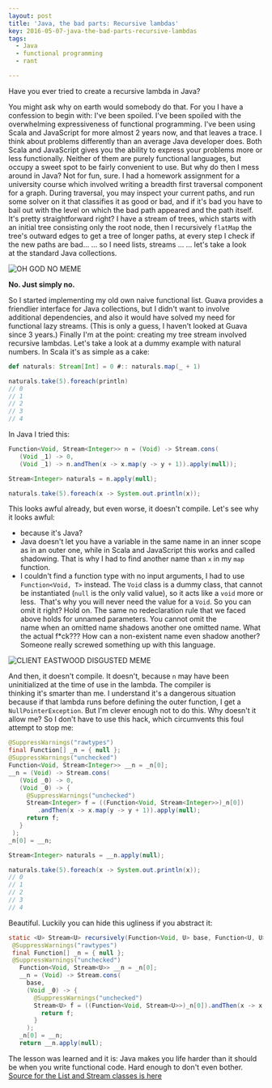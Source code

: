 ```yaml
---
layout: post
title: 'Java, the bad parts: Recursive lambdas'
key: 2016-05-07-java-the-bad-parts-recursive-lambdas
tags:
  - Java
  - functional programming
  - rant

---
```

Have you ever tried to create a recursive lambda in Java?

You might ask why on earth would somebody do that. For you I have a
confession to begin with: I\'ve been spoiled. I\'ve been spoiled with
the overwhelming expressiveness of functional programming. I\'ve been
using Scala and JavaScript for more almost 2 years now, and that leaves
a trace. I think about problems differently than an average Java
developer does. Both Scala and JavaScript gives you the ability to
express your problems more or less functionally. Neither of them are
purely functional languages, but occupy a sweet spot to be fairly
convenient to use. But why do then I mess around in Java? Not for fun,
sure. I had a homework assignment for a university course which involved
writing a breadth first traversal component for a graph. During
traversal, you may inspect your current paths, and run some solver on it
that classifies it as good or bad, and if it\'s bad you have to bail out
with the level on which the bad path appeared and the path itself. It\'s
pretty straightforward right? I have a stream of trees, which starts
with an initial tree consisting only the root node, then I recursively
`flatMap` the tree\'s outward edges to get a tree of longer paths, at
every step I check if the new paths are bad\... \... so I need lists,
streams \... \... let\'s take a look at the standard Java collections.  

![OH GOD NO MEME](https://media.riffsy.com/images/d0a4caede6c27bb39ea426d82bbb2112/raw)

**No. Just simply no.**

So I started implementing my old own naive functional list. Guava
provides a friendlier interface for Java collections, but I didn\'t want
to involve additional dependencies, and also it would have solved my
need for functional lazy streams. (This is only a guess, I haven\'t
looked at Guava since 3 years.) Finally I\'m at the point: creating my
tree stream involved recursive lambdas. Let\'s take a look at a dummy
example with natural numbers. In Scala it\'s as simple as a cake:

```scala
def naturals: Stream[Int] = 0 #:: naturals.map(_ + 1)

naturals.take(5).foreach(println)
// 0
// 1
// 2
// 3
// 4
```

In Java I tried this:

```java
Function<Void, Stream<Integer>> n = (Void) -> Stream.cons(
   (Void _1) -> 0,
   (Void _1) -> n.andThen(x -> x.map(y -> y + 1)).apply(null));

Stream<Integer> naturals = n.apply(null);

naturals.take(5).foreach(x -> System.out.println(x));
```

This looks awful already, but even worse, it doesn\'t compile. Let\'s
see why it looks awful:

-   because it\'s Java?
-   Java doesn\'t let you have a variable in the same name in an inner
    scope as in an outer one, while in Scala and JavaScript this works
    and called shadowing. That is why I had to find another name than
    `x` in my `map` function.
-   I couldn\'t find a function type with no input arguments, I had to
    use `Function<Void, T>` instead. The `Void` class is a dummy class,
    that cannot be instantiated (`null` is the only valid value), so it
    acts like a `void` more or less.  That\'s why you will never need
    the value for a `Void`. So you can omit it right? Hold on. The same
    no redeclaration rule that we faced above holds for unnamed
    parameters. You cannot omit the name when an omitted name shadows
    another one omitted name. What the actual f\*ck??? How can a
    non-existent name even shadow another? Someone really screwed
    something up with this language.

![CLIENT EASTWOOD DISGUSTED
MEME](https://media.riffsy.com/images/0dcd3033a8ecaa55e41c93f9843ea2f3/raw)

And then, it doesn\'t compile.
It doesn\'t, because `n` may have been uninitialized at the time of use
in the lambda. The compiler is thinking it\'s smarter than me. I
understand it\'s a dangerous situation because if that lambda runs
before defining the outer function, I get a `NullPointerException`. But
I\'m clever enough not to do this. Why doesn\'t it allow me? So I don\'t
have to use this hack, which circumvents this foul attempt to stop me:

```java
@SuppressWarnings("rawtypes")
final Function[] _n = { null };
@SuppressWarnings("unchecked")
Function<Void, Stream<Integer>> __n = _n[0];
__n = (Void) -> Stream.cons(
   (Void _0) -> 0,
   (Void _0) -> {
     @SuppressWarnings("unchecked")
     Stream<Integer> f = ((Function<Void, Stream<Integer>>)_n[0])
        .andThen(x -> x.map(y -> y + 1)).apply(null);
     return f;
   }
 );
_n[0] = __n;

Stream<Integer> naturals = __n.apply(null);

naturals.take(5).foreach(x -> System.out.println(x));
// 0
// 1
// 2
// 3
// 4
```

Beautiful. Luckily you can hide this ugliness if you abstract it:

```java
static <U> Stream<U> recursively(Function<Void, U> base, Function<U, U> next) {
 @SuppressWarnings("rawtypes")
 final Function[] _n = { null };
 @SuppressWarnings("unchecked")
   Function<Void, Stream<U>> __n = _n[0];
   __n = (Void) -> Stream.cons(
     base,
     (Void _0) -> {
       @SuppressWarnings("unchecked")
       Stream<U> f = ((Function<Void, Stream<U>>)_n[0]).andThen(x -> x.map(y -> next.apply(y))).apply(null);
         return f;
       }
     );
   _n[0] = __n;
   return __n.apply(null);
```

The lesson was learned and it is: Java makes you life harder than it
should be when you write functional code. Hard enough to don\'t even
bother. [Source for the List and Stream classes is
here](https://github.com/dszakallas/util)    
